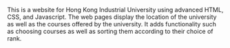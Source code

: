 This is a website for Hong Kong Industrial University using advanced HTML, CSS, and Javascript. The web pages display the location of the university as well as the courses offered by the university. It adds functionality such as choosing courses as well as sorting them according to their choice of rank.
